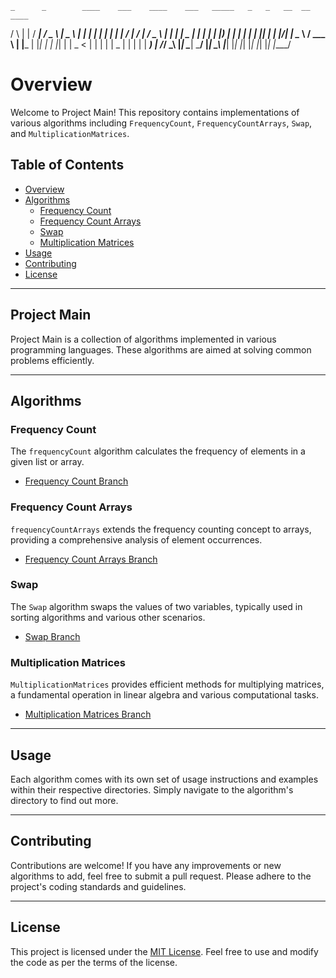     _      _        ____    ___    ____    ___   _____   _   _   __  __   ____  
   / \    | |      / ___|  / _ \  |  _ \  |_ _| |_   _| | | | | |  \/  | / ___| 
  / _ \   | |     | |  _  | | | | | |_) |  | |    | |   | |_| | | |\/| | \___ \ 
 / ___ \  | |___  | |_| | | |_| | |  _ <   | |    | |   |  _  | | |  | |  ___) |
/_/   \_\ |_____|  \____|  \___/  |_| \_\ |___|   |_|   |_| |_| |_|  |_| |____/ 



# Overview

Welcome to Project Main! This repository contains implementations of various algorithms including `FrequencyCount`, `FrequencyCountArrays`, `Swap`, and `MultiplicationMatrices`.

## Table of Contents
- [Overview](#overview)
- [Algorithms](#algorithms)
  - [Frequency Count](#frequency-count)
  - [Frequency Count Arrays](#frequency-count-arrays)
  - [Swap](#swap)
  - [Multiplication Matrices](#multiplication-matrices)
- [Usage](#usage)
- [Contributing](#contributing)
- [License](#license)

---

## Project Main

Project Main is a collection of algorithms implemented in various programming languages. These algorithms are aimed at solving common problems efficiently.

---

## Algorithms

### Frequency Count
The `frequencyCount` algorithm calculates the frequency of elements in a given list or array. 
- [Frequency Count Branch](../../tree/FrequencyCount)

### Frequency Count Arrays
`frequencyCountArrays` extends the frequency counting concept to arrays, providing a comprehensive analysis of element occurrences.
- [Frequency Count Arrays Branch](../../tree/FrequencyCountArrays)

### Swap
The `Swap` algorithm swaps the values of two variables, typically used in sorting algorithms and various other scenarios.
- [Swap Branch](../../tree/Swap)

### Multiplication Matrices
`MultiplicationMatrices` provides efficient methods for multiplying matrices, a fundamental operation in linear algebra and various computational tasks.
- [Multiplication Matrices Branch](../../tree/MultiplicationMatrices)

---

## Usage
Each algorithm comes with its own set of usage instructions and examples within their respective directories. Simply navigate to the algorithm's directory to find out more.

---

## Contributing
Contributions are welcome! If you have any improvements or new algorithms to add, feel free to submit a pull request. Please adhere to the project's coding standards and guidelines.

---

## License
This project is licensed under the [MIT License](LICENSE). Feel free to use and modify the code as per the terms of the license.
